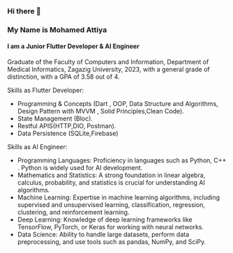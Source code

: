 ### Hi there 👋
### My Name is Mohamed Attiya
#### I am a Junior Flutter Developer & AI Engineer 

Graduate of the Faculty of Computers and Information, Department of Medical Informatics, Zagazig University, 2023, with a general grade of distinction, with a GPA of 3.58 out of 4.

Skills as Flutter Developer: 
* Programming & Concepts (Dart , OOP, Data Structure and Algorithms, Design Pattern with MVVM , Solid Principles,Clean Code).
* State Management (Bloc).
*  Restful APIS(HTTP,DIO, Postman).
*  Data Persistence (SQLite,Firebase)
  

Skills as AI Engineer: 
* Programming Languages: Proficiency in languages such as Python, C++ . Python is widely used for AI development.
* Mathematics and Statistics: A strong foundation in linear algebra, calculus, probability, and statistics is crucial for understanding AI algorithms.
* Machine Learning: Expertise in machine learning algorithms, including supervised and unsupervised learning, classification, regression, clustering, and reinforcement learning.
* Deep Learning: Knowledge of deep learning frameworks like TensorFlow, PyTorch, or Keras for working with neural networks.
* Data Science: Ability to handle large datasets, perform data preprocessing, and use tools such as pandas, NumPy, and SciPy.

